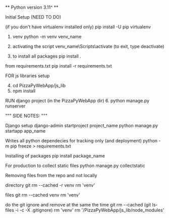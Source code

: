 ** Python version 3.11^ **

Initial Setup (NEED TO DO)

(if you don't have virtualenv installed only)
pip install -U pip virtualenv 

1.  venv
  python -m venv venv_name

2. activating the script
  venv_name\Scripts\activate
  (to exit, type deactivate)

3. to install all packages
  pip install .

  from requirements.txt
  pip install -r requirements.txt

FOR js libraries setup
  
4. cd PizzaPyWebApp/js_lib
5. npm install


RUN django project
(in the PizzaPyWebApp dir)
6. python manage.py runserver


""" SIDE NOTES: """

Django setup
django-admin startproject project_name
python manage.py startapp app_name

Writes all python dependecies for tracking only (and deployment)
python -m pip freeze > requirements.txt

Installing of packages
pip install package_name

For production to collect static files
python manage.py collectstatic

Removing files from the repo and not locally

directory
git rm --cached -r venv
rm 'venv'

files
git rm --cached venv
rm 'venv'

do the git ignore and remove at the same the time
git rm --cached (git ls-files -i -c -X .gitignore)
rm 'venv'
rm '/PizzaPyWebApp/js_lib/node_modules'
